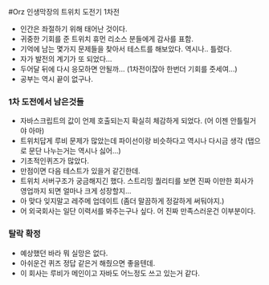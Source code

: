 #Orz 인생막장의 트위치 도전기 1차전
- 인간은 좌절하기 위해 태어난 것이다.
- 귀중한 기회를 준 트위치 휴먼 리소스 분들에게 감사를 표함.
- 기억에 남는 몇가지 문제들을 찾아서 테스트를 해보았다. 역시나.. 틀렸다.
- 자가 발전의 계기가 또 되었다...
- 두어달 뒤에 다시 응모하면 안될까...  (1차전이잖아 한번더 기회를 줏세여...)
- 공부는 역시 끝이 없구나.

### 1차 도전에서 남은것들
- 자바스크립트의 값이 언제 호출되는지 확실히 체감하게 되었다. (어 이젠 안틀릴거야 아마)
- 트위치답게 루비 문제가 많았는데 파이선이랑 비슷하다고 역시나 다시금 생각 (탭으로 문단 나누는거는 역시나 싫어...)
- 기초적인퀴즈가 많았다.
- 만점이면 다음 테스트가 있을거 같긴한데.
- 트위치 서버구조가 궁금해지긴 했다. 스트리밍 퀄리티를 보면 진짜 이만한 회사가 영업까지 되면 얼마나 크게 성장할지...
- 아 맞다 잊지말고 레주메 업데이트 (좀더 말끔하게 정갈하게 써둬야지.)
- 어 외국회사는 일단 이력서를 봐주는구나 싶다. 어 진짜 만족스러운건 이부분이다.

### 탈락 확정
- 예상했던 바라 뭐 실망은 없다.
- 아쉬운건 퀴즈 정답 같은거 해줬으면 좋을텐데.
- 이 회사는 루비가 메인이고 자바도 어느정도 쓰고 있는거 같다.
